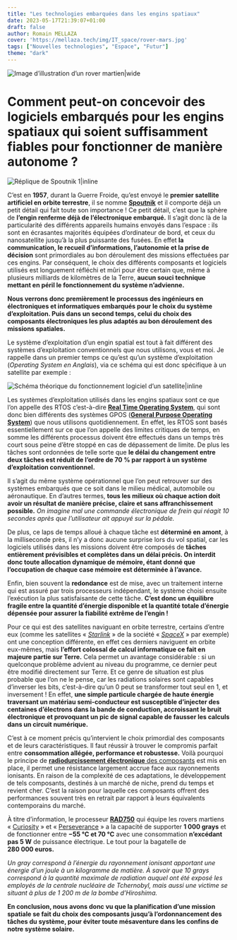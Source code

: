 ```yaml
---
title: "Les technologies embarquées dans les engins spatiaux"
date: 2023-05-17T21:39:07+01:00
draft: false
author: Romain MELLAZA
cover: 'https://mellaza.tech/img/IT_space/rover-mars.jpg'
tags: ["Nouvelles technologies", "Espace", "Futur"]
theme: "dark"
---
```


![Image d’illustration d’un rover martien|wide](https://mellaza.tech/img/IT_space/rover-mars.jpg)

# Comment peut-on concevoir des logiciels embarqués pour les engins spatiaux qui soient suffisamment fiables pour fonctionner de manière autonome ?
![Réplique de Spoutnik 1|inline](https://mellaza.tech/img/IT_space/Sputnik_asm.jpg)

C’est en **1957**, durant la Guerre Froide, qu’est envoyé le **premier satellite artificiel en orbite terrestre**, il se nomme [**Spoutnik**](https://fr.wikipedia.org/wiki/Spoutnik_1) et il comporte déjà un petit détail qui fait toute son importance ! Ce petit détail, c’est que la sphère de **l’engin renferme déjà de l’électronique embarqué.** Il s’agit donc là de la particularité des différents appareils humains envoyés dans l’espace : ils sont en écrasantes majorités équipées d’ordinateur de bord, et ceux du nanosatellite jusqu’à la plus puissante des fusées. En effet **la communication, le recueil d’informations, l’autonomie et la prise de décision** sont primordiales au bon déroulement des missions effectuées par ces engins. Par conséquent, le choix des différents composants et logiciels utilisés est longuement réfléchi et mûri pour être certain que, même à plusieurs milliards de kilomètres de la Terre, **aucun souci technique mettant en péril le fonctionnement du système n’advienne.**

**Nous verrons donc premièrement le processus des ingénieurs en électroniques et informatiques embarqués pour le choix du système d’exploitation. Puis dans un second temps, celui du choix des composants électroniques les plus adaptés au bon déroulement des missions spatiales.**

Le système d’exploitation d’un engin spatial est tout à fait différent des systèmes d’exploitation conventionnels que nous utilisons, vous et moi. Je rappelle dans un premier temps ce qu’est qu’un système d’exploitation (*Operating System en Anglais*), via ce schéma qui est donc spécifique à un satellite par exemple :

![Schéma théorique du fonctionnement logiciel d’un satellite|inline](https://mellaza.tech/img/IT_space/schema_1.png)

Les systèmes d’exploitation utilisés dans les engins spatiaux sont ce que l’on appelle des RTOS c’est-à-dire [**Real Time Operating System**](https://fr.wikipedia.org/wiki/Syst%C3%A8me_d%27exploitation_temps_r%C3%A9el), qui sont donc bien différents des systèmes GPOS ([**General Purpose Operating System**](https://fr.wikipedia.org/wiki/Syst%C3%A8me_d%27exploitation)) que nous utilisons quotidiennement. En effet, les RTOS sont basés essentiellement sur ce que l’on appelle des limites critiques de temps, en somme les différents processus doivent être effectués dans un temps très court sous peine d’être stoppé en cas de dépassement de limite. De plus les tâches sont ordonnées de telle sorte que **le délai du changement entre deux tâches est réduit de l’ordre de 70 % par rapport à un système d’exploitation conventionnel.**

Il s’agit du même système opérationnel que l’on peut retrouver sur des systèmes embarqués que ce soit dans le milieu médical, automobile ou aéronautique. En d’autres termes, **tous les milieux où chaque action doit avoir un résultat de manière précise, claire et sans affranchissement possible.** *On imagine mal une commande électronique de frein qui réagit 10 secondes après que l’utilisateur ait appuyé sur la pédale.*

De plus, ce laps de temps alloué à chaque tâche est **déterminé en amont**, à la milliseconde près, il n’y a donc aucune surprise lors du vol spatial, car les logiciels utilisés dans les missions doivent être composés de **tâches entièrement prévisibles et complètes dans un délai précis. On interdit donc toute allocation dynamique de mémoire, étant donné que l’occupation de chaque case mémoire est déterminée à l’avance.**

Enfin, bien souvent la **redondance** est de mise, avec un traitement interne qui est assuré par trois processeurs indépendant, le système choisi ensuite l’exécution la plus satisfaisante de cette tâche. **C’est donc un équilibre fragile entre la quantité d’énergie disponible et la quantité totale d’énergie dépensée pour assurer la fiabilité extrême de l’engin !**

Pour ce qui est des satellites naviguant en orbite terrestre, certains d’entre eux (comme les satellites « [*Starlink*](https://fr.wikipedia.org/wiki/Starlink) » de la société « [*SpaceX*](https://fr.wikipedia.org/wiki/SpaceX) » par exemple) ont une conception différente, en effet ces derniers naviguent en orbite eux-mêmes, mais **l’effort colossal de calcul informatique ce fait en majeure partie sur Terre.** Cela permet un avantage considérable : si un quelconque problème advient au niveau du programme, ce dernier peut être modifié directement sur Terre. Et ce genre de situation est plus probable que l’on ne le pense, car les radiations solaires sont capables d’inverser les bits, c’est-à-dire qu’un 0 peut se transformer tout seul en 1, et inversement ! En effet, **une simple particule chargée de haute énergie traversant un matériau semi-conducteur est susceptible d’injecter des centaines d’électrons dans la bande de conduction, accroissant le bruit électronique et provoquant un pic de signal capable de fausser les calculs dans un circuit numérique.**

C’est à ce moment précis qu’intervient le choix primordial des composants et de leurs caractéristiques. Il faut réussir à trouver le compromis parfait entre **consommation allégée, performance et robustesse.** Voilà pourquoi le principe de [**radiodurcissement électronique** des composants](https://fr.wikipedia.org/wiki/Durcissement_(%C3%A9lectronique)) est mis en place, il permet une résistance largement accrue face aux rayonnements ionisants. En raison de la complexité de ces adaptations, le développement de tels composants, destinés à un marché de niche, prend du temps et revient cher. C’est la raison pour laquelle ces composants offrent des performances souvent très en retrait par rapport à leurs équivalents contemporains du marché.

À titre d’information, le processeur [**RAD750**](https://fr.wikipedia.org/wiki/RAD750) qui équipe les rovers martiens « [Curiosity](https://fr.wikipedia.org/wiki/Curiosity_(astromobile)) » et « [Perseverance](https://fr.wikipedia.org/wiki/Exploration_de_Mars_par_Perseverance) » a la capacité de supporter **1 000 grays** et de fonctionner entre **−55 °C et 70 °C** avec une consommation **n’excédant pas 5 W** de puissance électrique. Le tout pour la bagatelle de **280 000 euros.**

*Un gray correspond à l’énergie du rayonnement ionisant apportant une énergie d’un joule à un kilogramme de matière. À savoir que 10 grays correspond à la quantité maximale de radiation auquel ont été exposé les employés de la centrale nucléaire de Tchernobyl, mais aussi une victime se situant à plus de 1 200 m de la bombe d’Hiroshima.*

**En conclusion, nous avons donc vu que la planification d’une mission spatiale se fait du choix des composants jusqu’à l’ordonnancement des tâches du système, pour éviter toute mésaventure dans les confins de notre système solaire.**